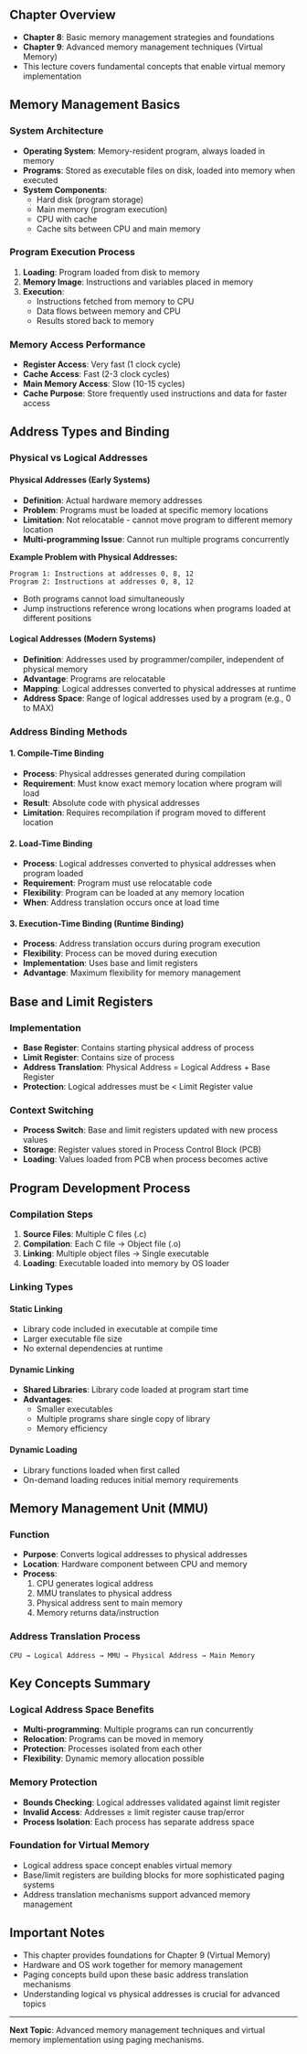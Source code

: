 
## Chapter Overview

- **Chapter 8**: Basic memory management strategies and foundations
- **Chapter 9**: Advanced memory management techniques (Virtual Memory)
- This lecture covers fundamental concepts that enable virtual memory implementation

## Memory Management Basics

### System Architecture

- **Operating System**: Memory-resident program, always loaded in memory
- **Programs**: Stored as executable files on disk, loaded into memory when executed
- **System Components**:
    - Hard disk (program storage)
    - Main memory (program execution)
    - CPU with cache
    - Cache sits between CPU and main memory

### Program Execution Process

1. **Loading**: Program loaded from disk to memory
2. **Memory Image**: Instructions and variables placed in memory
3. **Execution**:
    - Instructions fetched from memory to CPU
    - Data flows between memory and CPU
    - Results stored back to memory

### Memory Access Performance

- **Register Access**: Very fast (1 clock cycle)
- **Cache Access**: Fast (2-3 clock cycles)
- **Main Memory Access**: Slow (10-15 cycles)
- **Cache Purpose**: Store frequently used instructions and data for faster access

## Address Types and Binding

### Physical vs Logical Addresses

#### Physical Addresses (Early Systems)

- **Definition**: Actual hardware memory addresses
- **Problem**: Programs must be loaded at specific memory locations
- **Limitation**: Not relocatable - cannot move program to different memory location
- **Multi-programming Issue**: Cannot run multiple programs concurrently

**Example Problem with Physical Addresses:**

```
Program 1: Instructions at addresses 0, 8, 12
Program 2: Instructions at addresses 0, 8, 12
```

- Both programs cannot load simultaneously
- Jump instructions reference wrong locations when programs loaded at different positions

#### Logical Addresses (Modern Systems)

- **Definition**: Addresses used by programmer/compiler, independent of physical memory
- **Advantage**: Programs are relocatable
- **Mapping**: Logical addresses converted to physical addresses at runtime
- **Address Space**: Range of logical addresses used by a program (e.g., 0 to MAX)

### Address Binding Methods

#### 1. Compile-Time Binding

- **Process**: Physical addresses generated during compilation
- **Requirement**: Must know exact memory location where program will load
- **Result**: Absolute code with physical addresses
- **Limitation**: Requires recompilation if program moved to different location

#### 2. Load-Time Binding

- **Process**: Logical addresses converted to physical addresses when program loaded
- **Requirement**: Program must use relocatable code
- **Flexibility**: Program can be loaded at any memory location
- **When**: Address translation occurs once at load time

#### 3. Execution-Time Binding (Runtime Binding)

- **Process**: Address translation occurs during program execution
- **Flexibility**: Process can be moved during execution
- **Implementation**: Uses base and limit registers
- **Advantage**: Maximum flexibility for memory management

## Base and Limit Registers

### Implementation

- **Base Register**: Contains starting physical address of process
- **Limit Register**: Contains size of process
- **Address Translation**: Physical Address = Logical Address + Base Register
- **Protection**: Logical addresses must be < Limit Register value

### Context Switching

- **Process Switch**: Base and limit registers updated with new process values
- **Storage**: Register values stored in Process Control Block (PCB)
- **Loading**: Values loaded from PCB when process becomes active

## Program Development Process

### Compilation Steps

1. **Source Files**: Multiple C files (.c)
2. **Compilation**: Each C file → Object file (.o)
3. **Linking**: Multiple object files → Single executable
4. **Loading**: Executable loaded into memory by OS loader

### Linking Types

#### Static Linking

- Library code included in executable at compile time
- Larger executable file size
- No external dependencies at runtime

#### Dynamic Linking

- **Shared Libraries**: Library code loaded at program start time
- **Advantages**:
    - Smaller executables
    - Multiple programs share single copy of library
    - Memory efficiency

#### Dynamic Loading

- Library functions loaded when first called
- On-demand loading reduces initial memory requirements

## Memory Management Unit (MMU)

### Function

- **Purpose**: Converts logical addresses to physical addresses
- **Location**: Hardware component between CPU and memory
- **Process**:
    1. CPU generates logical address
    2. MMU translates to physical address
    3. Physical address sent to main memory
    4. Memory returns data/instruction

### Address Translation Process

```
CPU → Logical Address → MMU → Physical Address → Main Memory
```

## Key Concepts Summary

### Logical Address Space Benefits

- **Multi-programming**: Multiple programs can run concurrently
- **Relocation**: Programs can be moved in memory
- **Protection**: Processes isolated from each other
- **Flexibility**: Dynamic memory allocation possible

### Memory Protection

- **Bounds Checking**: Logical addresses validated against limit register
- **Invalid Access**: Addresses ≥ limit register cause trap/error
- **Process Isolation**: Each process has separate address space

### Foundation for Virtual Memory

- Logical address space concept enables virtual memory
- Base/limit registers are building blocks for more sophisticated paging systems
- Address translation mechanisms support advanced memory management

## Important Notes

- This chapter provides foundations for Chapter 9 (Virtual Memory)
- Hardware and OS work together for memory management
- Paging concepts build upon these basic address translation mechanisms
- Understanding logical vs physical addresses is crucial for advanced topics

---

**Next Topic**: Advanced memory management techniques and virtual memory implementation using paging mechanisms.